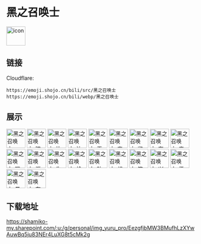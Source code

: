 # 黑之召唤士
<img src="https://emoji.shojo.cn/bili/src/黑之召唤士/icon.png" width="50" height="50" alt="icon">

## 链接
Cloudflare:
```
https://emoji.shojo.cn/bili/src/黑之召唤士
https://emoji.shojo.cn/bili/webp/黑之召唤士
```
## 展示
<img src="https://emoji.shojo.cn/bili/src/黑之召唤士/黑之召唤士-yes.png" width="50" height="50" alt="黑之召唤士-yes">
<img src="https://emoji.shojo.cn/bili/src/黑之召唤士/黑之召唤士-暗中观察.png" width="50" height="50" alt="黑之召唤士-暗中观察">
<img src="https://emoji.shojo.cn/bili/src/黑之召唤士/黑之召唤士-比心.png" width="50" height="50" alt="黑之召唤士-比心">
<img src="https://emoji.shojo.cn/bili/src/黑之召唤士/黑之召唤士-达咩.png" width="50" height="50" alt="黑之召唤士-达咩">
<img src="https://emoji.shojo.cn/bili/src/黑之召唤士/黑之召唤士-干杯.png" width="50" height="50" alt="黑之召唤士-干杯">
<img src="https://emoji.shojo.cn/bili/src/黑之召唤士/黑之召唤士-害羞.png" width="50" height="50" alt="黑之召唤士-害羞">
<img src="https://emoji.shojo.cn/bili/src/黑之召唤士/黑之召唤士-鉴定.png" width="50" height="50" alt="黑之召唤士-鉴定">
<img src="https://emoji.shojo.cn/bili/src/黑之召唤士/黑之召唤士-夸我.png" width="50" height="50" alt="黑之召唤士-夸我">
<img src="https://emoji.shojo.cn/bili/src/黑之召唤士/黑之召唤士-来了.png" width="50" height="50" alt="黑之召唤士-来了">
<img src="https://emoji.shojo.cn/bili/src/黑之召唤士/黑之召唤士-嗯嗯.png" width="50" height="50" alt="黑之召唤士-嗯嗯">
<img src="https://emoji.shojo.cn/bili/src/黑之召唤士/黑之召唤士-惬意.png" width="50" height="50" alt="黑之召唤士-惬意">
<img src="https://emoji.shojo.cn/bili/src/黑之召唤士/黑之召唤士-失忆.png" width="50" height="50" alt="黑之召唤士-失忆">
<img src="https://emoji.shojo.cn/bili/src/黑之召唤士/黑之召唤士-栓q.png" width="50" height="50" alt="黑之召唤士-栓q">
<img src="https://emoji.shojo.cn/bili/src/黑之召唤士/黑之召唤士-贴贴.png" width="50" height="50" alt="黑之召唤士-贴贴">
<img src="https://emoji.shojo.cn/bili/src/黑之召唤士/黑之召唤士-想干饭.png" width="50" height="50" alt="黑之召唤士-想干饭">
<img src="https://emoji.shojo.cn/bili/src/黑之召唤士/黑之召唤士-笑.png" width="50" height="50" alt="黑之召唤士-笑">
<img src="https://emoji.shojo.cn/bili/src/黑之召唤士/黑之召唤士-兴奋.png" width="50" height="50" alt="黑之召唤士-兴奋">
<img src="https://emoji.shojo.cn/bili/src/黑之召唤士/黑之召唤士-牙白.png" width="50" height="50" alt="黑之召唤士-牙白">
<img src="https://emoji.shojo.cn/bili/src/黑之召唤士/黑之召唤士-晕倒.png" width="50" height="50" alt="黑之召唤士-晕倒">
<img src="https://emoji.shojo.cn/bili/src/黑之召唤士/黑之召唤士-在吗.png" width="50" height="50" alt="黑之召唤士-在吗">

## 下载地址

https://shamiko-my.sharepoint.com/:u:/g/personal/img_yuru_pro/EezgfjbMW3BMufhLzXYwAuwBq5ju83NEr4LuXG8t5cMk2g